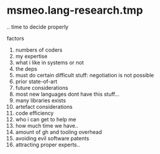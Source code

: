# msmeo.lang-research.tmp
.. time to decide properly 

factors
1. numbers of coders 
2. my expertise
3. what i like in systems or not
4. the deps
5. must do certain difficult stuff: negotiation is not possible
6. prior state-of-art
7. future considerations
8. most new languages dont have this stuff... 
9. many libraries exists
10. artefact considerations
11. code efficiency
12. who i can get to help me
13. how much time we have.. 
14. amount of gh and tooling overhead
15. avoiding evil software patents
16. attracting proper experts..
